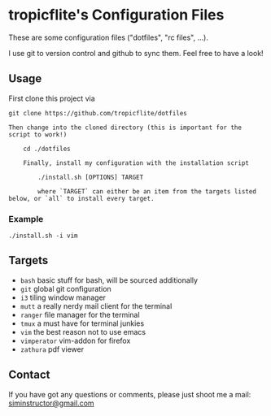 tropicflite's Configuration Files
===========================

These are some configuration files ("dotfiles", "rc files", ...).

I use git to version control and github to sync them. Feel free to have a look!


## Usage

First clone this project via

    git clone https://github.com/tropicflite/dotfiles

    Then change into the cloned directory (this is important for the script to work!)

        cd ./dotfiles

        Finally, install my configuration with the installation script

            ./install.sh [OPTIONS] TARGET

            where `TARGET` can either be an item from the targets listed below, or `all` to install every target.

### Example

    ./install.sh -i vim


## Targets

* `bash` basic stuff for bash, will be sourced additionally
* `git` global git configuration
* `i3` tiling window manager
* `mutt` a really nerdy mail client for the terminal
* `ranger` file manager for the terminal
* `tmux` a must have for terminal junkies
* `vim` the best reason not to use emacs
* `vimperator` vim-addon for firefox
* `zathura` pdf viewer

## Contact

If you have got any questions or comments, please just shoot me a mail: siminstructor@gmail.com
